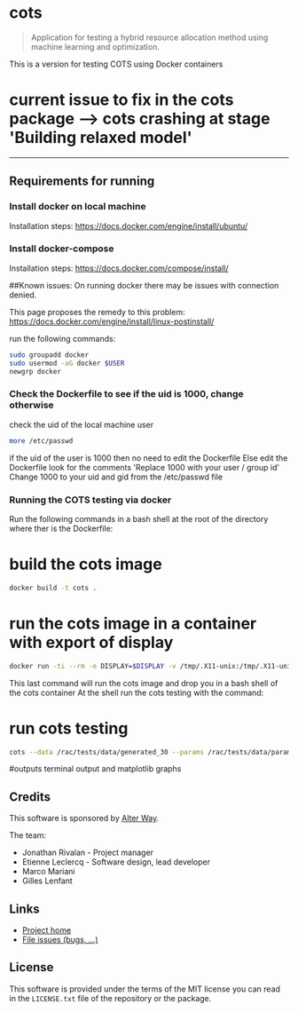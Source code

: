# **cots**

> Application for testing a hybrid resource allocation method using machine learning and optimization.

This is a version for testing COTS using Docker containers

# current issue to fix in the cots package --> cots crashing at stage 'Building relaxed model'
---------------------------------

## Requirements for running


### Install docker on local machine

Installation steps:
https://docs.docker.com/engine/install/ubuntu/

### Install docker-compose

Installation steps:
https://docs.docker.com/compose/install/

##Known issues:
On running docker there may be issues with connection denied.

This page proposes the remedy to this problem:
https://docs.docker.com/engine/install/linux-postinstall/

run the following commands:
```bash
sudo groupadd docker
sudo usermod -aG docker $USER
newgrp docker
```

### Check the Dockerfile to see if the uid is 1000, change otherwise

check the uid of the local machine user
```bash
more /etc/passwd
```
if the uid of the user is 1000 then no need to edit the Dockerfile
Else edit the Dockerfile
look for the comments 'Replace 1000 with your user / group id'
Change 1000 to your uid and gid from the /etc/passwd file

### Running the COTS testing via docker

Run the following commands in a bash shell at the root of the directory where ther is the Dockerfile:

# build the cots image
```bash
docker build -t cots .
```

# run the cots image in a container with export of display
```bash
docker run -ti --rm -e DISPLAY=$DISPLAY -v /tmp/.X11-unix:/tmp/.X11-unix cots
```

This last command will run the cots image and drop you in a bash shell of the cots container
At the shell run the cots testing with the command:

# run cots testing
```bash
cots --data /rac/tests/data/generated_30 --params /rac/tests/data/params.json 
```
#outputs
terminal output and matplotlib graphs 

## Credits

This software is sponsored by [Alter Way](https://www.alterway.fr/).

The team:

- Jonathan Rivalan - Project manager
- Etienne Leclercq - Software design, lead developer
- Marco Mariani
- Gilles Lenfant

## Links

- [Project home](https://git.rnd.alterway.fr/overboard/soft_clustering/rac)
- [File issues (bugs, ...)](https://git.rnd.alterway.fr/overboard/soft_clustering/rac/-/issues)

## License

This software is provided under the terms of the MIT license you can read in the `LICENSE.txt` file
of the repository or the package.

